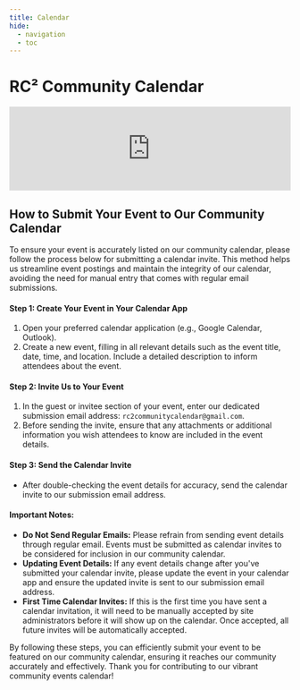 ```yaml
---
title: Calendar
hide:
  - navigation
  - toc
---
```

# RC² Community Calendar
<div class="map">
  <iframe src="https://embed.styledcalendar.com/#wyCgYjGQbGQ914TWPjq5" title="Styled Calendar" class="styled-calendar-container" style="width: 100%; border: none;" data-cy="calendar-embed-iframe"></iframe>
<script async type="module" src="https://embed.styledcalendar.com/assets/parent-window.js"></script>
</div>

## How to Submit Your Event to Our Community Calendar

To ensure your event is accurately listed on our community calendar, please follow the process below for submitting a calendar invite. This method helps us streamline event postings and maintain the integrity of our calendar, avoiding the need for manual entry that comes with regular email submissions.

#### **Step 1: Create Your Event in Your Calendar App**

1. Open your preferred calendar application (e.g., Google Calendar, Outlook).
2. Create a new event, filling in all relevant details such as the event title, date, time, and location. Include a detailed description to inform attendees about the event.

#### **Step 2: Invite Us to Your Event**

1. In the guest or invitee section of your event, enter our dedicated submission email address: `rc2communitycalendar@gmail.com`.
2. Before sending the invite, ensure that any attachments or additional information you wish attendees to know are included in the event details.

#### **Step 3: Send the Calendar Invite**

- After double-checking the event details for accuracy, send the calendar invite to our submission email address.

#### **Important Notes:**

- **Do Not Send Regular Emails:** Please refrain from sending event details through regular email. Events must be submitted as calendar invites to be considered for inclusion in our community calendar.
- **Updating Event Details:** If any event details change after you've submitted your calendar invite, please update the event in your calendar app and ensure the updated invite is sent to our submission email address.
- **First Time Calendar Invites:** If this is the first time you have sent a calendar invitation, it will need to be manually accepted by site administrators before it will show up on the calendar. Once accepted, all future invites will be automatically accepted. 

    

By following these steps, you can efficiently submit your event to be featured on our community calendar, ensuring it reaches our community accurately and effectively. Thank you for contributing to our vibrant community events calendar!
